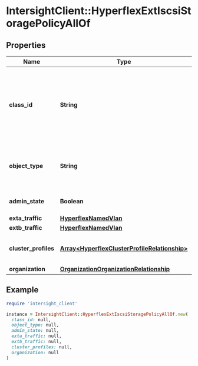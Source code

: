 # IntersightClient::HyperflexExtIscsiStoragePolicyAllOf

## Properties

| Name | Type | Description | Notes |
| ---- | ---- | ----------- | ----- |
| **class_id** | **String** | The fully-qualified name of the instantiated, concrete type. This property is used as a discriminator to identify the type of the payload when marshaling and unmarshaling data. | [default to &#39;hyperflex.ExtIscsiStoragePolicy&#39;] |
| **object_type** | **String** | The fully-qualified name of the instantiated, concrete type. The value should be the same as the &#39;ClassId&#39; property. | [default to &#39;hyperflex.ExtIscsiStoragePolicy&#39;] |
| **admin_state** | **Boolean** | Enable or disable external FCoE storage configuration. | [optional] |
| **exta_traffic** | [**HyperflexNamedVlan**](HyperflexNamedVlan.md) |  | [optional] |
| **extb_traffic** | [**HyperflexNamedVlan**](HyperflexNamedVlan.md) |  | [optional] |
| **cluster_profiles** | [**Array&lt;HyperflexClusterProfileRelationship&gt;**](HyperflexClusterProfileRelationship.md) | An array of relationships to hyperflexClusterProfile resources. | [optional] |
| **organization** | [**OrganizationOrganizationRelationship**](OrganizationOrganizationRelationship.md) |  | [optional] |

## Example

```ruby
require 'intersight_client'

instance = IntersightClient::HyperflexExtIscsiStoragePolicyAllOf.new(
  class_id: null,
  object_type: null,
  admin_state: null,
  exta_traffic: null,
  extb_traffic: null,
  cluster_profiles: null,
  organization: null
)
```

